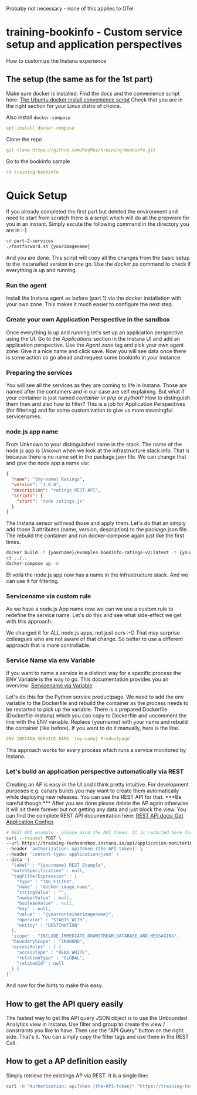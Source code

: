 Probaby not necessary - none of this applies to OTel

# training-bookinfo - Custom service setup and application perspectives
How to customize the Instana experience

## The setup (the same as for the 1st part)

Make sure docker is installed. Find the docs and the convenience script here: [The Ubuntu docker install convenience script](https://docs.docker.com/engine/install/ubuntu/#install-using-the-convenience-script)
Check that you are in the right section for your Linux distro of choice.

Also install `docker-compose`

```yaml
apt install docker-compose
```

Clone the repo

```yaml
git clone https://github.com/RayMoz/training-bookinfo.git
```

Go to the bookinfo sample

```yaml
cd training-bookinfo
```

# Quick Setup
If you already completed the first part but deleted the environment and need to start from scratch there is a script which will do all the prepwork for you in an instant.
Simply excute the following command in the directory you are in :-)

```bash
cd part-2-services
./fastforward.sh {yourimagename}
```
And you are done. This script will copy all the changes from the basic setup to the instanafied version in one go.
Use the *docker ps* command to check if everything is up and running.

### Run the agent
Install the Instana agent as before (part 1) via the docker installation with your own zone. This makes it much easier to configure the next step.

### Create your own Application Perspective in the sandbox
Once everything is up and running let's set up an application perspective using the UI.
Go to the *Applications* section in the Instana UI and add an application perspective. Use the *Agent zone* tag and pick your own agent zone. Give it a nice name and click save.
Now you will see data once there is some action so go ahead and request some bookinfo in your instance.

### Preparing the services
You will see all the services as they are coming to life in Instana.
Those are named after the containers and in our case are self explaining. But what if your container is just named *container* or *php* or *python*? How to distinguish them then and also how to filter?
This is a job for Application Perspectives (for filtering) and for some customization to give us more meaningful servicenames.

### node.js app name
From Unknown to your distinguished name in the stack.
The name of the node.js app is *Unkown* when we look at the infrastructure stack info. That is because there is no name set in the package.json file.
We can change that and give the node app a name via:
```json
{
  "name": "{my-name} Ratings",
  "version": "1.0.0",
  "description": "ratings REST API",
  "scripts": {
    "start": "node ratings.js"
  }
}
```
The Instana sensor will read those and apply them.
Let's do that an simply add those 3 attributes (name, version, description) to the package.json file.
The rebuild the container and run docker-compose again just like the first times.

```bash
docker build -t {yourname}/examples-bookinfo-ratings-v2:latest -t {yourname}/examples-bookinfo-ratings-v2:1.1.0
cd ../..
docker-compose up -d
```
Et voilá the node.js app now has a name in the infrastructure stack.
And we can use it for filtering.

### Servicename via custom rule
As we have a node.js App name now we can we use a custom rule to redefine the service name.
Let's do this and see what side-effect we get with this approach.

We changed it for ALL node.js apps, not just ours :-O That may surprise colleagues who are not aware of that change.
So better to use a different approach that is more controllable.

### Service Name via env Variable
If you want to name a service in a distinct way for a specific process the ENV Variable is the way to go.
This documentation provides you an overview:  [Servicename via Variable](https://www.ibm.com/docs/en/obi/current?topic=applications-services#specify-the-instanaservicename-environment-variable)

Let's do this for the Python service productpage.
We need to add the env variable to the Dockerfile and rebuild the container as the process needs to be restarted to pick up the variable.
There is a prepared Dockerfile (Dockerfile-instana) which you can copy to Dockerfile and uncomment the line with the ENV variable. Replace {yourname} with your name and rebuild the container (like before).
If you want to do it manually, here is the line.
```yaml
ENV INSTANA_SERVICE_NAME '{my-name} Productpage'
```
This approach works for every process which runs a service monitored by Instana.

### Let's build an application perspective automatically via REST
Creating an AP is easy in the UI and I think pretty intuitive.
For development purposes e.g. canary builds you may want to create them automatically while deploying new releases.
You can use the REST API for that.
***Be careful though ***
After you are done please delete the AP again otherwise it will sit there forever but not getting any data and just block the view.
You can find the complete REST API documentation here: [REST API docs: Get Application Configs](https://instana.github.io/openapi/#operation/getApplicationConfigs)

```bash
# REST API example - please mind the API token. It is redacted here for security purposes.
curl --request POST \
--url https://training-techsandbox.instana.io/api/application-monitoring/settings/application \
--header 'authorization: apiToken {the-API-token}' \
--header 'content-type: application/json' \
--data '{
  "label" : "{yourname} REST Example",
  "matchSpecification" : null,
  "tagFilterExpression" : {
    "type" : "TAG_FILTER",
    "name" : "docker.image.name",
    "stringValue" : "",
    "numberValue" : null,
    "booleanValue" : null,
    "key" : null,
    "value" : "{yourcontainerimagename}",
    "operator" : "STARTS_WITH",
    "entity" : "DESTINATION"
  },
  "scope" : "INCLUDE_IMMEDIATE_DOWNSTREAM_DATABASE_AND_MESSAGING",
  "boundaryScope" : "INBOUND",
  "accessRules" : [ {
    "accessType" : "READ_WRITE",
    "relationType" : "GLOBAL",
    "relatedId" : null
  } ]
}'

```

And now for the hints to make this easy.
## How to get the API query easily
The fastest way to get the API query JSON object is to use the Unbounded Analytics view in Instana.
Use filter and group to create the view / constraints you like to have. Then use the "API Query" button on the right side.
That's it. You can simply copy the filter tags and use them in the REST Call.

## How to get a AP definition easily
Simply retrieve the existings AP via REST. It is a single line:

```bash
curl -H "Authorization: apiToken {the-API-token}" "https://training-techsandbox.instana.io/api/application-monitoring/settings/application?pretty"
```
